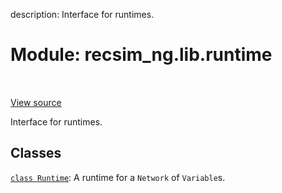 description: Interface for runtimes.

<div itemscope itemtype="http://developers.google.com/ReferenceObject">
<meta itemprop="name" content="recsim_ng.lib.runtime" />
<meta itemprop="path" content="Stable" />
</div>

# Module: recsim_ng.lib.runtime

<!-- Insert buttons and diff -->

<table class="tfo-notebook-buttons tfo-api nocontent" align="left">

</table>

<a target="_blank" href="https://github.com/google-research/recsim_ng/tree/master/recsim_ng/lib/runtime.py">View
source</a>

Interface for runtimes.

## Classes

[`class Runtime`](../../recsim_ng/lib/runtime/Runtime.md): A runtime for a
`Network` of `Variable`s.
